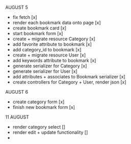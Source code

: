 AUGUST 5 
- fix fetch [x]
- render each bookmark data onto page [x]
- create bookmark card [x]
- start bookmark form [x]
- create + migrate resource Category [x]
- add favorite attribute to bookmark [x]
- add category_id to bookmark [x]
- create + migrate resource User [x]
- add keywords attribute to bookmark [x]
- generate serializer for Category [x]
- generate serializer for User [x]
- add attributes + associates to Bookmark serializer [x]
- create controllers for Category + User, render json [x]


AUGUST 6 
- create category form [x]
- finish new bookmark form [x]



11 AUGUST
- render category select []
- render edit + update functionality []
- 